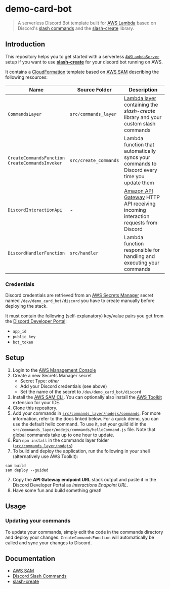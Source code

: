 # demo-card-bot

> A serverless Discord Bot template built for [AWS Lambda](https://aws.amazon.com/lambda) based on Discord's [slash commands](https://discord.com/developers/docs/interactions/slash-commands) and the [slash-create](https://github.com/Snazzah/slash-create) library.

## Introduction
This repository helps you to get started with a serverless [`AWSLambdaServer`](https://slash-create.js.org/#/docs/main/latest/examples/lambda) setup if you want to use [**slash-create**](https://github.com/Snazzah/slash-create) for your discord bot running on AWS.

It contains a [CloudFormation](https://aws.amazon.com/cloudformation/) template based on [AWS SAM](https://docs.aws.amazon.com/serverless-application-model/latest/developerguide/what-is-sam.html) describing the following resources:

| Name | Source Folder | Description |
|---|---|---|
| `CommandsLayer` | `src/commands_layer` | [Lambda layer](https://docs.aws.amazon.com/lambda/latest/dg/configuration-layers.html) containing the *slash-create* library and your custom slash commands |
| `CreateCommandsFunction`<br>`CreateCommandsInvoker` | `src/create_commands` | Lambda function that automatically syncs your commands to Discord every time you update them |
| `DiscordInteractionApi` | - | [Amazon API Gateway](https://aws.amazon.com/api-gateway) HTTP API receiving incoming interaction requests from Discord |
| `DiscordHandlerFunction` | `src/handler` | Lambda function responsible for handling and executing your commands |

### Credentials
Discord credentials are retrieved from an [AWS Secrets Manager](https://aws.amazon.com/secrets-manager/) secret named `/dev/demo_card_bot/discord` you have to create manually before deploying the stack.

It must contain the following (self-explanatory) key/value pairs you get from the [Discord Developer Portal](https://discord.com/developers):
- `app_id`
- `public_key`
- `bot_token`

## Setup
1. Login to the [AWS Management Console](https://console.aws.amazon.com/)
2. Create a new Secrets Manager secret
    - Secret Type: *other*
    - Add your Discord credentials (see above)
    - Set the name of the secret to `/dev/demo_card_bot/discord`
3. Install the [AWS SAM CLI](https://docs.aws.amazon.com/serverless-application-model/latest/developerguide/serverless-sam-cli-install.html).
   You can optionally also install the [AWS Toolkit](https://aws.amazon.com/tools/) extension for your IDE. 
4. Clone this repository.
5. Add your commands in [`src/commands_layer/nodejs/commands`](./src/commands_layer/nodejs/commands).
   For more information, refer to the docs linked below. For a quick demo, you can use the default hello command. To use it, set your guild id in the `src/commands_layer/nodejs/commands/helloCommand.js` file.
   Note that global commands take up to one hour to update.
6. Run `npm install` in the commands layer folder ([`src/commands_layer/nodejs`](./src/commands_layer/nodejs))
7. To build and deploy the application, run the following in your shell (alternatively use AWS Toolkit):

```text
sam build
sam deploy --guided
```

7. Copy the **API Gateway endpoint URL** stack output and paste it in the Discord Developer Portal as *Interactions Endpoint URL*.
8. Have some fun and build something great!

## Usage
### Updating your commands
To update your commands, simply edit the code in the commands directory and deploy your changes. `CreateCommandsFunction` will automatically be called and sync your changes to Discord.

## Documentation
- [AWS SAM](https://docs.aws.amazon.com/serverless-application-model/latest/developerguide/what-is-sam.html)
- [Discord Slash Commands](https://discord.com/developers/docs/interactions/slash-commands)
- [slash-create](https://slash-create.js.org)
